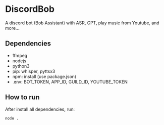 # DiscordBob
A discord bot (Bob Assistant) with ASR, GPT, play music from Youtube, and more...  

## Dependencies
- ffmpeg
- nodejs
- python3
- pip: whisper, pyttsx3
- npm: install (use package.json)
- .env: BOT_TOKEN, APP_ID, GUILD_ID, YOUTUBE_TOKEN

## How to run
After install all dependencies, run:
```
node .
```